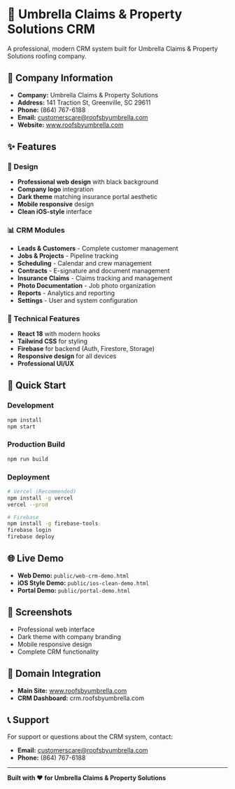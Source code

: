 # 🌂 Umbrella Claims & Property Solutions CRM

A professional, modern CRM system built for Umbrella Claims & Property Solutions roofing company.

## 🏢 Company Information
- **Company:** Umbrella Claims & Property Solutions
- **Address:** 141 Traction St, Greenville, SC 29611
- **Phone:** (864) 767-6188
- **Email:** customerscare@roofsbyumbrella.com
- **Website:** www.roofsbyumbrella.com

## ✨ Features

### 🎨 Design
- **Professional web design** with black background
- **Company logo** integration
- **Dark theme** matching insurance portal aesthetic
- **Mobile responsive** design
- **Clean iOS-style** interface

### 📊 CRM Modules
- **Leads & Customers** - Complete customer management
- **Jobs & Projects** - Pipeline tracking
- **Scheduling** - Calendar and crew management
- **Contracts** - E-signature and document management
- **Insurance Claims** - Claims tracking and management
- **Photo Documentation** - Job photo organization
- **Reports** - Analytics and reporting
- **Settings** - User and system configuration

### 🔧 Technical Features
- **React 18** with modern hooks
- **Tailwind CSS** for styling
- **Firebase** for backend (Auth, Firestore, Storage)
- **Responsive design** for all devices
- **Professional UI/UX**

## 🚀 Quick Start

### Development
```bash
npm install
npm start
```

### Production Build
```bash
npm run build
```

### Deployment
```bash
# Vercel (Recommended)
npm install -g vercel
vercel --prod

# Firebase
npm install -g firebase-tools
firebase login
firebase deploy
```

## 🌐 Live Demo
- **Web Demo:** `public/web-crm-demo.html`
- **iOS Style Demo:** `public/ios-clean-demo.html`
- **Portal Demo:** `public/portal-demo.html`

## 📱 Screenshots
- Professional web interface
- Dark theme with company branding
- Mobile responsive design
- Complete CRM functionality

## 🔗 Domain Integration
- **Main Site:** www.roofsbyumbrella.com
- **CRM Dashboard:** crm.roofsbyumbrella.com

## 📞 Support
For support or questions about the CRM system, contact:
- **Email:** customerscare@roofsbyumbrella.com
- **Phone:** (864) 767-6188

---

**Built with ❤️ for Umbrella Claims & Property Solutions** 